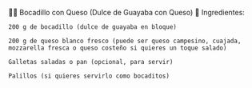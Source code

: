 🧀🍬 Bocadillo con Queso (Dulce de Guayaba con Queso)
🧾 Ingredientes:

    200 g de bocadillo (dulce de guayaba en bloque)

    200 g de queso blanco fresco (puede ser queso campesino, cuajada, mozzarella fresca o queso costeño si quieres un toque salado)

    Galletas saladas o pan (opcional, para servir)

    Palillos (si quieres servirlo como bocaditos)